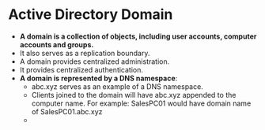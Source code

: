 # Active Directory Domain
- **A domain is a collection of objects, including user accounts, computer accounts and groups.**
- It also serves as a replication boundary.
- A domain provides centralized administration.
- It provides centralized authentication.
- **A domain is represented by a DNS namespace**:
  -  abc.xyz serves as an example of a DNS namespace.
  -  Clients joined to the domain will have abc.xyz appended to the computer name. For example: SalesPC01 would have domain name of SalesPC01.abc.xyz
  -  
